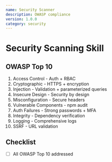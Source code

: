 ```yaml
---
name: Security Scanner
description: OWASP compliance
version: 1.0.0
category: security
---
```


# Security Scanning Skill

## OWASP Top 10
1. Access Control - Auth + RBAC
2. Cryptographic - HTTPS + encryption
3. Injection - Validation + parameterized queries
4. Insecure Design - Security by design
5. Misconfiguration - Secure headers
6. Vulnerable Components - npm audit
7. Auth Failures - Strong passwords + MFA
8. Integrity - Dependency verification
9. Logging - Comprehensive logs
10. SSRF - URL validation

## Checklist
- [ ] All OWASP Top 10 addressed
